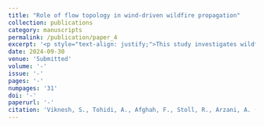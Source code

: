 ```yaml
---
title: "Role of flow topology in wind-driven wildfire propagation"
collection: publications
category: manuscripts
permalink: /publication/paper_4
excerpt: '<p style="text-align: justify;">This study investigates wildfire propagation by analyzing the interaction between wind velocity, fuel, and terrain. A revised non-dimensionalization of the combustion model introduces two new non-dimensional numbers, aiding in the prediction of wildfire spread. A state-neutral curve was derived to identify conditions for wildfire extinction. A wildfire transport solver using advanced numerical methods models the influence of wind topology, examining both steady and unsteady wind conditions. The wildfire's response to varying wind oscillation frequencies is assessed, with comparisons to Lagrangian coherent structures (LCS). These findings offer improved insights for wildfire modeling and management strategies.</p>'
date: 2024-09-30
venue: 'Submitted'
volume: '-'
issue: '-'
pages: '-'
numpages: '31'
doi: '-'
paperurl: '-'
citation: 'Viknesh, S., Tohidi, A., Afghah, F., Stoll, R., Arzani, A. (2024). &quot;Role of flow topology in wind-driven wildfire propagation&quot; <i></i>'
---
```

